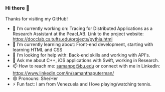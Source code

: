 ### Hi there 👋
Thanks for visiting my GitHub!

- 🔭 I’m currently working on: Tracing for Distributed Applications as a Research Assistant at the PeacLAB. 
         Link to the project website: https://docclab.cs.tufts.edu/projects/pythia.html
- 🌱 I’m currently learning about: Front-end development, starting with learning HTML and CSS 
- 🤔 I’m looking for help with: Back-end skills and working with API's. 
- 💬 Ask me about C++, iOS applications with Swift, working in Research. 
- 📫 How to reach me: samanpg@bu.edu or connect with me in LinkedIn: https://www.linkedin.com/in/samanthaputerman/
- 😄 Pronouns: She/Her
- ⚡ Fun fact: I am from Venezuela and I love playing/watching tennis.  

<!--
**samanthapg/samanthapg** is a ✨ _special_ ✨ repository because its `README.md` (this file) appears on your GitHub profile.

Here are some ideas to get you started:

- 🔭 I’m currently working on ...
- 🌱 I’m currently learning ...
- 👯 I’m looking to collaborate on ...
- 🤔 I’m looking for help with ...
- 💬 Ask me about ...
- 📫 How to reach me: ...
- 😄 Pronouns: ...
- ⚡ Fun fact: ...
-->
